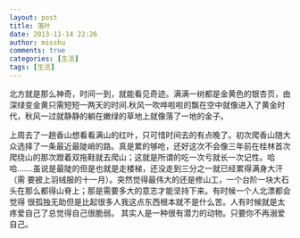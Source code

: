 ```yaml
---
layout: post
title: 落叶
date: 2013-11-14 22:26
author: misshu
comments: true
categories: [生活]
tags: [生活]
---
```

北方就是那么神奇，时间一到，就能看见奇迹。满满一树都是金黄色的银杏页，由深绿变金黄只需短短一两天的时间.秋风一吹哗啦啦的飘在空中就像进入了黄金时代，秋风一过就静静的躺在嫩绿的草地上就像落了一地的金子。

上周去了一趟香山想看看满山的红叶，只可惜时间去的有点晚了。初次爬香山随大众选择了一条最近最陡峭的路。真是累的够呛，还好这次不会像三年前在桂林首次 爬绕山的那次蹬着双拖鞋就去爬山；这就是所谓的吃一次亏就长一次记性。哈哈…….虽说是最陡的但是也就是走楼梯，还没走到三分之一就已经累得满身大汗（需 要披上羽绒服的十一月）。突然觉得最伟大的还是修山工，一个台阶一块大石头在那么都得山脊上；那是需要多大的意志才能坚持下来。有时候一个人北漂都会觉得 很孤独无助但是比起很多人我这点东西根本就不是什么苦。人有时候就是太疼爱自己了总觉得自己很脆弱。
其实人是一种很有潜力的动物。只要你不再溺爱自己。
